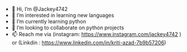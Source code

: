 - 👋 Hi, I’m @Jackey4742
- 👀 I’m interested in learning new languages
- 🌱 I’m currently learning python
- 💞️ I’m looking to collaborate on python projects
- 📫 Reach me via (instagram: https://www.instagram.com/jackey4742 ) or (Linkdin : https://www.linkedin.com/in/kriti-azad-7b9b57206) 

<!---
Jackey4742/Jackey4742 is a ✨ special ✨ repository because its `README.md` (this file) appears on your GitHub profile.
You can click the Preview link to take a look at your changes.
--->
